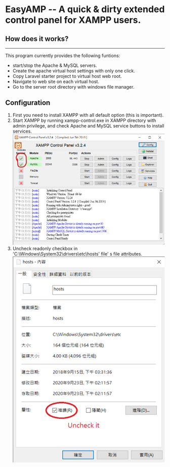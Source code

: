 # EasyAMP -- A quick & dirty extended control panel for XAMPP users.
## How does it works?
---
This program currently provides the following funtions:
- start/stop the Apache & MySQL servers.
- Create the apache virtual host settings with only one click.
- Copy Laravel starter project to virtual host web root.
- Navigate to web site on each virtual host.
- Go to the server root directory with windows file manager.

## Configuration
1. First you need to install XAMPP with all default option (this is important).
2. Start XAMPP by running xampp-control.exe in XAMPP directory with admin privilege, and check Apache and MySQL service buttons to install services.
![xampp service](EasyAMP/images/xampp_service.png)
3. Uncheck readonly checkbox in 'C:\Windows\System32\drivers\etc\hosts' file' s file attributes.
![hostS_file_attributes](EasyAMP/images/hosts_file_attributes.png)


